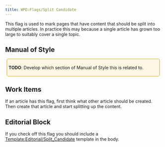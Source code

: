 ```yaml
---
title: WPD:Flags/Split Candidate
---
```

<p>This flag is used to mark pages that have content that should be split into multiple articles. In practice this may because a single article has grown too large to suitably cover a single topic.
</p>
<h2><span class="mw-headline" id="Manual_of_Style">Manual of Style</span></h2>
<div style="border:1px solid hsl(45, 100%, 40%); padding:5px; margin:5px; background-color:hsl(45, 88%, 94%); border-radius:5px">
<p><b>TODO</b>:  Develop which section of Manual of Style this is related to.
</p>
</div>
<h2><span class="mw-headline" id="Work_Items">Work Items</span></h2>
<p>If an article has this flag, first think what other article should be created. Then create that article and start splitting up the content.
</p>
<h2><span class="mw-headline" id="Editorial_Block">Editorial Block</span></h2>
<p>If you check off this flag you should include a <a href="/wiki/Template:Editorial/Split_Candidate" title="Template:Editorial/Split Candidate">Template:Editorial/Split_Candidate</a> template in the body.
</p>
<!-- Saved in parser cache with key wpwiki:pcache:idhash:272-0!*!0!!*!*!*!esi=1 and timestamp 20150731181746 and revision id 1243
 -->
